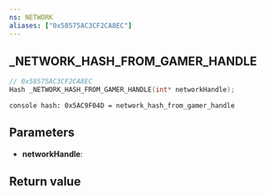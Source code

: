 ```yaml
---
ns: NETWORK
aliases: ["0x58575AC3CF2CA8EC"]
---
```

## _NETWORK_HASH_FROM_GAMER_HANDLE

```c
// 0x58575AC3CF2CA8EC
Hash _NETWORK_HASH_FROM_GAMER_HANDLE(int* networkHandle);
```

```
console hash: 0x5AC9F04D = network_hash_from_gamer_handle  
```

## Parameters
* **networkHandle**: 

## Return value
